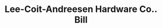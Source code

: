 ---
doi: 10.7916/D8WQ1FZN
date_other: '1919'
date_other_textual: '1919'
form: printed ephemera
genre:
- Invoices
name:
- Lee-Coit-Andreesen Hardware Co.
object_in_context_url: https://biggert.cul.columbia.edu/items/view/ave_biggert_01895
subject_hierarchical_geographic:
- Omaha, Nebraska, United States
subject_name:
- Lee-Coit-Andreesen Hardware Co.
title: Lee-Coit-Andreesen Hardware Co.. Bill
sort_title: Lee-Coit-Andreesen Hardware Co.. Bill
call_number: ave_biggert_01895
coordinates:
- 41.25,-96.0
pid: ave_biggert_01895
identifiers: ave_biggert_01895
canvas_id: ldpd:397153
permalink: "/items/ave_biggert_01895/"
layout: iiif-image-page
---